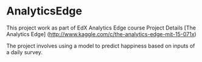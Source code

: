 # AnalyticsEdge
This project work as part of EdX Analytics Edge course
Project Details [The Analytics Edge] (http://www.kaggle.com/c/the-analytics-edge-mit-15-071x)

The project involves using a model to predict happiness based on inputs of a daily survey.
